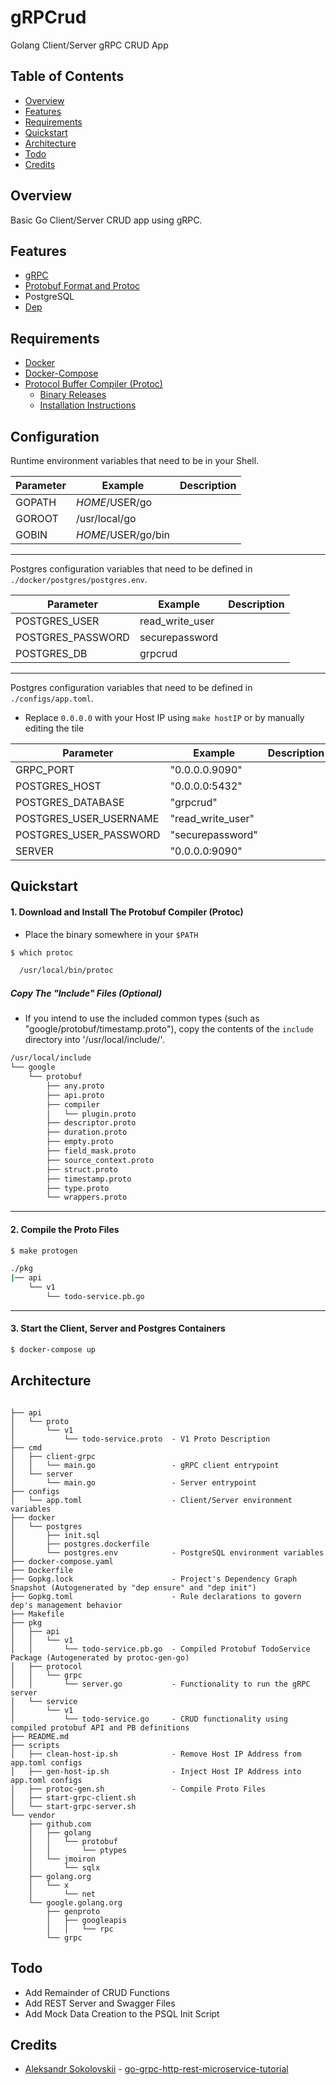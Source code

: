 # gRPCrud
Golang Client/Server gRPC CRUD App

## Table of Contents

- [Overview](#overview)
- [Features](#features)
- [Requirements](#requirements)
- [Quickstart](#quickstart)
- [Architecture](#architecture)
- [Todo](#todo)
- [Credits](#credits)

## Overview

Basic Go Client/Server CRUD app using gRPC.

## Features

- [gRPC](https://grpc.io/docs/)
- [Protobuf Format and Protoc](https://github.com/protocolbuffers/protobuf)
- PostgreSQL
- [Dep](https://github.com/golang/dep)

## Requirements

- [Docker](https://www.docker.com/)
- [Docker-Compose](https://docs.docker.com/compose/install/)
- [Protocol Buffer Compiler (Protoc)](https://developers.google.com/protocol-buffers/docs/downloads)
    - [Binary Releases](https://github.com/protocolbuffers/protobuf/releases/tag/v3.6.1)
    - [Installation Instructions](https://github.com/google/protobuf)

## Configuration

Runtime environment variables that need to be in your Shell.

| Parameter        | Example           | Description  |
| ------------- |-------------| -----|
| GOPATH | $HOME/$USER/go | |
| GOROOT | /usr/local/go | |
| GOBIN | $HOME/$USER/go/bin | |

---

Postgres configuration variables that need to be defined in `./docker/postgres/postgres.env`.

| Parameter        | Example           | Description  |
| ------------- |-------------| -----|
| POSTGRES_USER | read_write_user | |
| POSTGRES_PASSWORD| securepassword | |
| POSTGRES_DB | grpcrud | |

---

Postgres configuration variables that need to be defined in `./configs/app.toml`.
- Replace `0.0.0.0` with your Host IP using `make hostIP` or by manually editing the tile

| Parameter        | Example           | Description  |
| ------------- |-------------| -----|
| GRPC_PORT | "0.0.0.0.9090" | |
| POSTGRES_HOST | "0.0.0.0:5432" | |
| POSTGRES_DATABASE | "grpcrud" | |
| POSTGRES_USER_USERNAME | "read_write_user" | |
| POSTGRES_USER_PASSWORD | "securepassword" | |
| SERVER | "0.0.0.0:9090" | |

## Quickstart

#### 1. Download and Install The Protobuf Compiler (Protoc)
- Place the binary somewhere in your `$PATH`

```bash
$ which protoc

  /usr/local/bin/protoc
```

##### Copy The "Include" Files (Optional)
- If you intend to use the included common types (such as "google/protobuf/timestamp.proto"), copy the contents of the `include` directory into '/usr/local/include/'.
```bash
/usr/local/include
└── google
    └── protobuf
        ├── any.proto
        ├── api.proto
        ├── compiler
        │   └── plugin.proto
        ├── descriptor.proto
        ├── duration.proto
        ├── empty.proto
        ├── field_mask.proto
        ├── source_context.proto
        ├── struct.proto
        ├── timestamp.proto
        ├── type.proto
        └── wrappers.proto
```

---

#### 2. Compile the Proto Files

```bash
$ make protogen

./pkg
|── api
    └── v1
        └── todo-service.pb.go

```

---

#### 3. Start the Client, Server and Postgres Containers

```bash
$ docker-compose up
```

## Architecture
```

├── api
│   └── proto
│       └── v1
│           └── todo-service.proto  - V1 Proto Description
├── cmd
│   ├── client-grpc
│   │   └── main.go                 - gRPC client entrypoint
│   └── server
│       └── main.go                 - Server entrypoint
├── configs
│   └── app.toml                    - Client/Server environment variables
├── docker
│   └── postgres
│       ├── init.sql
│       ├── postgres.dockerfile
│       └── postgres.env            - PostgreSQL environment variables
├── docker-compose.yaml
├── Dockerfile
├── Gopkg.lock                      - Project's Dependency Graph Snapshot (Autogenerated by "dep ensure" and "dep init")
├── Gopkg.toml                      - Rule declarations to govern dep's management behavior
├── Makefile
├── pkg
│   ├── api
│   │   └── v1
│   │       └── todo-service.pb.go  - Compiled Protobuf TodoService Package (Autogenerated by protoc-gen-go)
│   ├── protocol
│   │   └── grpc
│   │       └── server.go           - Functionality to run the gRPC server
│   └── service
│       └── v1
│           └── todo-service.go     - CRUD functionality using compiled protobuf API and PB definitions
├── README.md
├── scripts
│   ├── clean-host-ip.sh            - Remove Host IP Address from app.toml configs
│   ├── gen-host-ip.sh              - Inject Host IP Address into app.toml configs
│   ├── protoc-gen.sh               - Compile Proto Files
│   ├── start-grpc-client.sh
│   └── start-grpc-server.sh
└── vendor
    ├── github.com
    │   ├── golang
    │   │   └── protobuf
    │   │       └── ptypes
    │   └── jmoiron
    │       └── sqlx
    ├── golang.org
    │   └── x
    │       └── net
    └── google.golang.org
        ├── genproto
        │   ├── googleapis
        │   │   └── rpc
        └── grpc

```

## Todo
- Add Remainder of CRUD Functions
- Add REST Server and Swagger Files
- Add Mock Data Creation to the PSQL Init Script

## Credits
- [Aleksandr Sokolovskii](https://github.com/amsokol) - [go-grpc-http-rest-microservice-tutorial](https://medium.com/@amsokol.com/tutorial-how-to-develop-go-grpc-microservice-with-http-rest-endpoint-middleware-kubernetes-daebb36a97e9)
